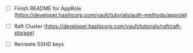 - [ ] Finish README for AppRole (https://developer.hashicorp.com/vault/tutorials/auth-methods/approle)
- [ ] Raft Cluster (https://developer.hashicorp.com/vault/tutorials/raft/raft-storage)

- [ ] Recreate SSHD keys